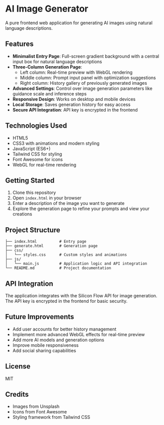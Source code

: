 # AI Image Generator

A pure frontend web application for generating AI images using natural language descriptions.

## Features

- **Minimalist Entry Page**: Full-screen gradient background with a central input box for natural language descriptions
- **Three-Column Generation Page**:
  - Left column: Real-time preview with WebGL rendering
  - Middle column: Prompt input panel with optimization suggestions
  - Right column: History gallery of previously generated images
- **Advanced Settings**: Control over image generation parameters like guidance scale and inference steps
- **Responsive Design**: Works on desktop and mobile devices
- **Local Storage**: Saves generation history for easy access
- **Secure API Integration**: API key is encrypted in the frontend

## Technologies Used

- HTML5
- CSS3 with animations and modern styling
- JavaScript (ES6+)
- Tailwind CSS for styling
- Font Awesome for icons
- WebGL for real-time rendering

## Getting Started

1. Clone this repository
2. Open `index.html` in your browser
3. Enter a description of the image you want to generate
4. Explore the generation page to refine your prompts and view your creations

## Project Structure

```
├── index.html          # Entry page
├── generate.html       # Generation page
├── css/
│   └── styles.css      # Custom styles and animations
├── js/
│   └── main.js         # Application logic and API integration
└── README.md           # Project documentation
```

## API Integration

The application integrates with the Silicon Flow API for image generation. The API key is encrypted in the frontend for basic security.

## Future Improvements

- Add user accounts for better history management
- Implement more advanced WebGL effects for real-time preview
- Add more AI models and generation options
- Improve mobile responsiveness
- Add social sharing capabilities

## License

MIT

## Credits

- Images from Unsplash
- Icons from Font Awesome
- Styling framework from Tailwind CSS 